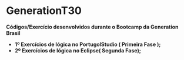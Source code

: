 # **GenerationT30**
**Códigos/Exercício desenvolvidos durante o Bootcamp da Generation Brasil**

* **1º Exercícios de lógica no PortugolStudio ( Primeira Fase );**
* **2º  Exercícios de lógica no Eclipse( Segunda Fase);**

